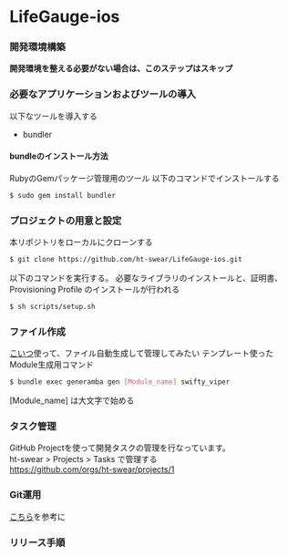 # LifeGauge-ios

### 開発環境構築
**開発環境を整える必要がない場合は、このステップはスキップ**

### 必要なアプリケーションおよびツールの導入
以下なツールを導入する
* bundler

#### bundleのインストール方法
RubyのGemパッケージ管理用のツール
以下のコマンドでインストールする
```bash
$ sudo gem install bundler
```
### プロジェクトの用意と設定
本リポジトリをローカルにクローンする
```bash
$ git clone https://github.com/ht-swear/LifeGauge-ios.git
```

以下のコマンドを実行する。
必要なライブラリのインストールと、証明書、Provisioning Profile のインストールが行われる
```bash
$ sh scripts/setup.sh
```
<!---->
<!--なお上記コマンド実行中に Passphrase の入力を求められた場合は、LastPass の `apple_certification_pass` というノートに記載されている Passphrase を入力します。-->
<!--```-->
<!--Enter the passphrase that should be used to encrypt/decrypt your certificates-->
<!--This passphrase is specific per repository and will be stored in your local keychain-->
<!--Make sure to remember the password, as you'll need it when you run match on a different machine-->
<!--Passphrase for Git Repo:-->
<!--Type passphrase again:-->
<!--```-->

### ファイル作成
[こいつ](https://qiita.com/YKEI_mrn/items/d1f79ceddf6e009fdcd0)使って、ファイル自動生成して管理してみたい
テンプレート使ったModule生成用コマンド

``` bash
$ bundle exec generamba gen [Module_name] swifty_viper
```
[Module_name] は大文字で始める

### タスク管理
GitHub Projectを使って開発タスクの管理を行なっています。<br>
ht-swear > Projects > Tasks で管理する <br>
https://github.com/orgs/ht-swear/projects/1

### Git運用
[こちら](https://scrapbox.io/ht-swear/Git_%E7%AE%A1%E7%90%86)を参考に

### リリース手順
